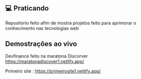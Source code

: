 
## 💻 Praticando
Repositorio feito afim de mostra projetos feito para  aprimorar o conhecimento  nas  tecnologias web


## Demostraçôes ao vivo

Devfinance feito na maratona Discorver https://maratonadiscover1.netlify.app/

Primeiro site : https://primeirosite1.netlify.app/
